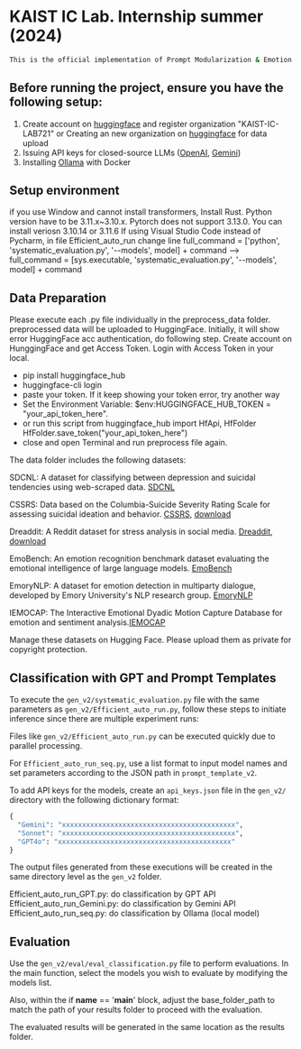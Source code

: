 # KAIST IC Lab. Internship summer (2024)

```bash
This is the official implementation of Prompt Modularization & Emotion Recognition with LLM, conducted during the KAIST IC Lab Internship Summer 2024.
```

## Before running the project, ensure you have the following setup:

1. Create account on [huggingface](https://huggingface.co/) and register organization "KAIST-IC-LAB721" or Creating an new organization on [huggingface](https://huggingface.co/) for data upload
2. Issuing API keys for closed-source LLMs ([OpenAI](https://platform.openai.com/docs/overview), [Gemini](https://ai.google.dev/gemini-api/docs/api-key))
3. Installing [Ollama](https://github.com/ollama/ollama) with Docker

## Setup environment
if you use Window and cannot install transformers, Install Rust.
Python version have to be 3.11.x~3.10.x. Pytorch does not support 3.13.0. You can install veriosn 3.10.14 or 3.11.6
If using Visual Studio Code instead of Pycharm, in file Efficient_auto_run change line
        full_command = ['python', 'systematic_evaluation.py', '--models', model] + command
-->     full_command = [sys.executable, 'systematic_evaluation.py', '--models', model] + command

## Data Preparation
Please execute each .py file individually in the preprocess_data folder. preprocessed data will be uploaded to HuggingFace. Initially, it will show error HuggingFace acc authentication, do following step.
Create account on HunggingFace and get Access Token.
Login with Access Token in your local.
  - pip install huggingface_hub
  - huggingface-cli login
  - paste your token.
If it keep showing your token error, try another way
  - Set the Environment Variable: $env:HUGGINGFACE_HUB_TOKEN = "your_api_token_here".
  - or run this script
    from huggingface_hub import HfApi, HfFolder
    HfFolder.save_token("your_api_token_here")
  - close and open Terminal and run preprocess file again.

The data folder includes the following datasets:

SDCNL: A dataset for classifying between depression and suicidal tendencies using web-scraped data. [SDCNL](https://github.com/ayaanzhaque/SDCNL)

CSSRS: Data based on the Columbia-Suicide Severity Rating Scale for assessing suicidal ideation and behavior. [CSSRS](https://paperswithcode.com/dataset/reddit-c-ssrs), [download](https://www.kaggle.com/datasets/thedevastator/c-ssrs-labeled-suicidality-in-500-anonymized-red) 

Dreaddit: A Reddit dataset for stress analysis in social media. [Dreaddit](https://arxiv.org/abs/1911.00133), [download](https://www.kaggle.com/datasets/monishakant/dataset-for-stress-analysis-in-social-media)

EmoBench: An emotion recognition benchmark dataset evaluating the emotional intelligence of large language models. [EmoBench](https://github.com/Sahandfer/EmoBench)

EmoryNLP: A dataset for emotion detection in multiparty dialogue, developed by Emory University's NLP research group. [EmoryNLP](https://github.com/emorynlp/emotion-detection)

IEMOCAP: The Interactive Emotional Dyadic Motion Capture Database for emotion and sentiment analysis.[IEMOCAP](https://paperswithcode.com/dataset/iemocap)

Manage these datasets on Hugging Face. Please upload them as private for copyright protection.

## Classification with GPT and Prompt Templates

To execute the `gen_v2/systematic_evaluation.py` file with the same parameters as `gen_v2/Efficient_auto_run.py`, follow these steps to initiate inference since there are multiple experiment runs:

Files like `gen_v2/Efficient_auto_run.py` can be executed quickly due to parallel processing.

For `Efficient_auto_run_seq.py`, use a list format to input model names and set parameters according to the JSON path in `prompt_template_v2`.

To add API keys for the models, create an `api_keys.json` file in the `gen_v2/` directory with the following dictionary format:

```python
{
  "Gemini": "xxxxxxxxxxxxxxxxxxxxxxxxxxxxxxxxxxxxxxxxxxx",
  "Sonnet": "xxxxxxxxxxxxxxxxxxxxxxxxxxxxxxxxxxxxxxxxxxx",
  "GPT4o": "xxxxxxxxxxxxxxxxxxxxxxxxxxxxxxxxxxxxxxxxxxx"
}
```
The output files generated from these executions will be created in the same directory level as the `gen_v2` folder.

Efficient_auto_run_GPT.py: do classification by GPT API
Efficient_auto_run_Gemini.py: do classification by Gemini API
Efficient_auto_run_seq.py: do classification by Ollama (local model)
## Evaluation

Use the `gen_v2/eval/eval_classification.py` file to perform evaluations. In the main function, select the models you wish to evaluate by modifying the models list. 

Also, within the if __name__ == '__main__' block, adjust the base_folder_path to match the path of your results folder to proceed with the evaluation.

The evaluated results will be generated in the same location as the results folder.

